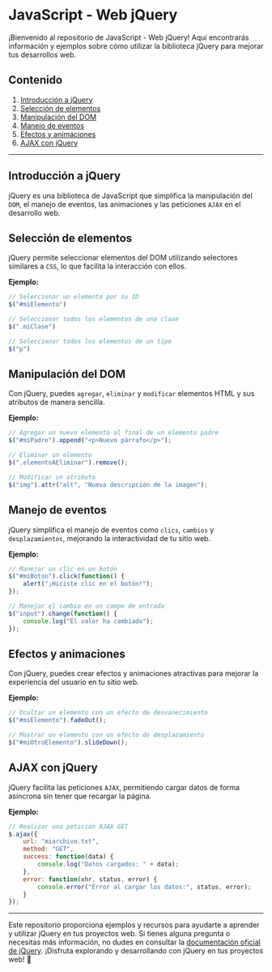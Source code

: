 # JavaScript - Web jQuery

¡Bienvenido al repositorio de JavaScript - Web jQuery! Aquí encontrarás información y ejemplos sobre cómo utilizar la biblioteca jQuery para mejorar tus desarrollos web.

## Contenido

1. [Introducción a jQuery](#Introducción-a-jQuery)
2. [Selección de elementos](#Selección-de-elementos)
3. [Manipulación del DOM](#Manipulación-del-DOM)
4. [Manejo de eventos](#Manejo-de-eventos)
5. [Efectos y animaciones](#Efectos-y-animaciones)
6. [AJAX con jQuery](#AJAX-con-jQuery)

---

## Introducción a jQuery

jQuery es una biblioteca de JavaScript que simplifica la manipulación del `DOM`, el manejo de eventos, las animaciones y las peticiones `AJAX` en el desarrollo web.

## Selección de elementos

jQuery permite seleccionar elementos del DOM utilizando selectores similares a `CSS`, lo que facilita la interacción con ellos.

**Ejemplo:**
```javascript
// Seleccionar un elemento por su ID
$("#miElemento")

// Seleccionar todos los elementos de una clase
$(".miClase")

// Seleccionar todos los elementos de un tipo
$("p")
```

## Manipulación del DOM

Con jQuery, puedes `agregar`, `eliminar` y `modificar` elementos HTML y sus atributos de manera sencilla.

**Ejemplo:**
```javascript
// Agregar un nuevo elemento al final de un elemento padre
$("#miPadre").append("<p>Nuevo párrafo</p>");

// Eliminar un elemento
$(".elementoAEliminar").remove();

// Modificar un atributo
$("img").attr("alt", "Nueva descripción de la imagen");
```

## Manejo de eventos

jQuery simplifica el manejo de eventos como `clics`, `cambios` y `desplazamientos`, mejorando la interactividad de tu sitio web.

**Ejemplo:**
```javascript
// Manejar un clic en un botón
$("#miBoton").click(function() {
    alert("¡Hiciste clic en el botón!");
});

// Manejar el cambio en un campo de entrada
$("input").change(function() {
    console.log("El valor ha cambiado");
});
```

## Efectos y animaciones

Con jQuery, puedes crear efectos y animaciones atractivas para mejorar la experiencia del usuario en tu sitio web.

**Ejemplo:**
```javascript
// Ocultar un elemento con un efecto de desvanecimiento
$("#miElemento").fadeOut();

// Mostrar un elemento con un efecto de desplazamiento
$("#miOtroElemento").slideDown();
```

## AJAX con jQuery

jQuery facilita las peticiones ``AJAX``, permitiendo cargar datos de forma asíncrona sin tener que recargar la página.

**Ejemplo:**
```javascript
// Realizar una petición AJAX GET
$.ajax({
    url: "miarchivo.txt",
    method: "GET",
    success: function(data) {
        console.log("Datos cargados: " + data);
    },
    error: function(xhr, status, error) {
        console.error("Error al cargar los datos:", status, error);
    }
});
```

---

Este repositorio proporciona ejemplos y recursos para ayudarte a aprender y utilizar jQuery en tus proyectos web. Si tienes alguna pregunta o necesitas más información, no dudes en consultar la [documentación oficial de jQuery](https://api.jquery.com/). ¡Disfruta explorando y desarrollando con jQuery en tus proyectos web! 🚀
